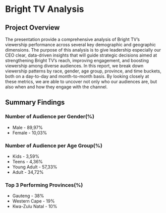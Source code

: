 # Bright TV Analysis
## Project Overview
The presentation provide a comprehensive analysis of Bright TV’s viewership performance across several key demographic and geographic dimensions. The purpose of this analysis is to give leadership especially our CEO clear, data-driven insights that will guide strategic decisions aimed at strengthening Bright TV’s reach, improving engagement, and boosting viewership among diverse audiences. In this report, we break down viewership patterns by race, gender, age group, province, and time buckets, both on a day-to-day and month-to-month basis. By looking closely at these metrics, we are able to uncover not only who our audiences are, but also when and how they engage with the channel.
## Summary Findings
### Number of Audience per Gender(%)
* Male - 89,97%
* Female - 10,03%
### Number of Audience per Age Group(%)
* Kids - 3,59%
* Teens - 4,36%
* Young Adult - 57,33%
* Adult - 34,72%
### Top 3 Performing Provinces(%)
* Gauteng - 38%
* Western Cape - 19%
* Kwa-Zulu Natal - 10% 
  
